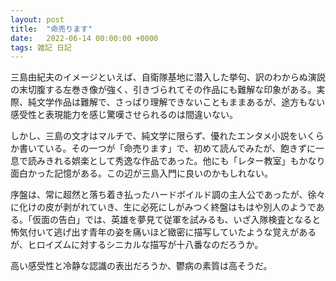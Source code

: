 ```yaml
---
layout: post
title:  "命売ります"
date:   2022-06-14 00:00:00 +0000
tags: 雑記 日記
---
```


三島由紀夫のイメージといえば、自衛隊基地に潜入した挙句、訳のわからぬ演説の末切腹する左巻き像が強く、引きづられてその作品にも難解な印象がある。実際、純文学作品は難解で、さっぱり理解できないこともままあるが、途方もない感受性と表現能力を感じ驚嘆させられるのは間違いない。

しかし、三島の文才はマルチで、純文学に限らず、優れたエンタメ小説をいくらか書いている。その一つが「命売ります」で、初めて読んでみたが、飽きずに一息で読みきれる娯楽として秀逸な作品であった。他にも「レター教室」もかなり面白かった記憶がある。この辺が三島入門に良いのかもしれない。

序盤は、常に超然と落ち着き払ったハードボイルド調の主人公であったが、徐々に化けの皮が剥がれていき、生に必死にしがみつく終盤はもはや別人のようである。「仮面の告白」では、英雄を夢見て従軍を試みるも、いざ入隊検査となると怖気付いて逃げ出す青年の姿を痛いほど緻密に描写していたような覚えがあるが、ヒロイズムに対するシニカルな描写が十八番なのだろうか。

高い感受性と冷静な認識の表出だろうか、鬱病の素質は高そうだ。